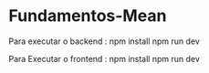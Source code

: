 # Fundamentos-Mean
Para executar o backend :
npm install
npm run dev

Para Executar o frontend :
npm install
npm run dev

